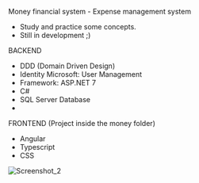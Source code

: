 Money financial system - Expense management system

* Study and practice some concepts.
* Still in development ;) 

BACKEND
- DDD (Domain Driven Design)
- Identity Microsoft: User Management
- Framework: ASP.NET 7
- C#
- SQL Server Database
- 
FRONTEND
  (Project inside the money folder)
- Angular
- Typescript
- CSS

![Screenshot_2](https://github.com/maiconlmotadev/Financial_System_Money/assets/88989642/a8899038-824b-4590-b22f-1787b6247b8a)
